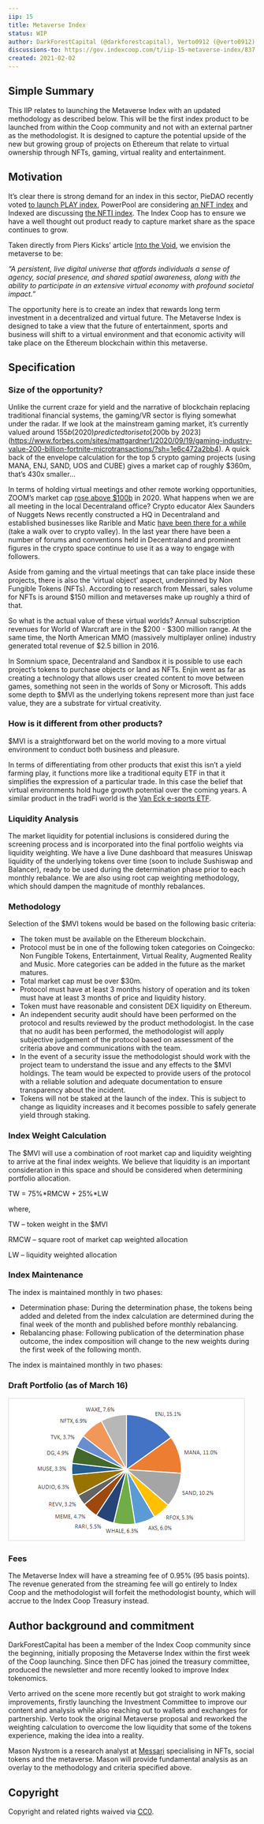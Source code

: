 ```yaml
---
iip: 15
title: Metaverse Index
status: WIP
author: DarkForestCapital (@darkforestcapital), Verto0912 (@verto0912)
discussions-to: https://gov.indexcoop.com/t/iip-15-metaverse-index/837
created: 2021-02-02
---
```


## Simple Summary

This IIP relates to launching the Metaverse Index with an updated methodology as described below. This will be the first index product to be launched from within the Coop community and not with an external partner as the methodologist. It is designed to capture the potential upside of the new but growing group of projects on Ethereum that relate to virtual ownership through NFTs, gaming, virtual reality and entertainment.

## Motivation

It’s clear there is strong demand for an index in this sector, PieDAO recently voted [to launch PLAY index](https://snapshot.org/#/piedao/proposal/QmXu9ecN2xovW2sucHK4ny4PRBrytdXuyFTtxk4MP1Du7G), PowerPool are considering [an NFT index](https://gov.powerpool.finance/t/powerpool-nft-index-powered-by-damm/776) and Indexed are discussing [the NFTI index](https://forum.indexed.finance/t/application-for-the-nfti-index/527). The Index Coop has to ensure we have a well thought out product ready to capture market share as the space continues to grow.

Taken directly from Piers Kicks’ article [Into the Void](https://metaversed.net/Into-The-Void-Where-Crypto-Meets-The-Metaverse-263f1ff8c13c455ea472f5689e01acaa), we envision the metaverse to be:

_“A persistent, live digital universe that affords individuals a sense of agency, social presence, and shared spatial awareness, along with the ability to participate in an extensive virtual economy with profound societal impact.”_

The opportunity here is to create an index that rewards long term investment in a decentralized and virtual future. The Metaverse Index is designed to take a view that the future of entertainment, sports and business will shift to a virtual environment and that economic activity will take place on the Ethereum blockchain within this metaverse.

## Specification

### Size of the opportunity?

Unlike the current craze for yield and the narrative of blockchain replacing traditional financial systems, the gaming/VR sector is flying somewhat under the radar. If we look at the mainstream gaming market, it’s currently valued around $155b (2020) predicted to rise to [$200b by 2023](https://www.forbes.com/sites/mattgardner1/2020/09/19/gaming-industry-value-200-billion-fortnite-microtransactions/?sh=1e6c472a2bb4). A quick back of the envelope calculation for the top 5 crypto gaming projects (using MANA, ENJ, SAND, UOS and CUBE) gives a market cap of roughly $360m, that’s 430x smaller…

In terms of holding virtual meetings and other remote working opportunities, ZOOM’s market cap [rose above $100b](https://finance.yahoo.com/quote/ZM/) in 2020. What happens when we are all meeting in the local Decentraland office? Crypto educator Alex Saunders of Nuggets News recently constructed a HQ in Decentraland and established businesses like Rarible and Matic [have been there for a while](https://decentraland.org/) (take a walk over to crypto valley). In the last year there have been a number of forums and conventions held in Decentraland and prominent figures in the crypto space continue to use it as a way to engage with followers.

Aside from gaming and the virtual meetings that can take place inside these projects, there is also the ‘virtual object’ aspect, underpinned by Non Fungible Tokens (NFTs). According to research from Messari, sales volume for NFTs is around $150 million and metaverses make up roughly a third of that.

So what is the actual value of these virtual worlds? Annual subscription revenues for World of Warcraft are in the $200 - $300 million range. At the same time, the North American MMO (massively multiplayer online) industry generated total revenue of $2.5 billion in 2016.

In Somnium space, Decentraland and Sandbox it is possible to use each project’s tokens to purchase objects or land as NFTs. Enjin went as far as creating a technology that allows user created content to move between games, something not seen in the worlds of Sony or Microsoft. This adds some depth to $MVI as the underlying tokens represent more than just face value, they are a substrate for virtual creativity.

### How is it different from other products?

$MVI is a straightforward bet on the world moving to a more virtual environment to conduct both business and pleasure.

In terms of differentiating from other products that exist this isn’t a yield farming play, it functions more like a traditional equity ETF in that it simplifies the expression of a particular trade. In this case the belief that virtual environments hold huge growth potential over the coming years. A similar product in the tradFi world is the [Van Eck e-sports ETF](https://www.vaneck.com/etf/equity/espo/overview/).

### Liquidity Analysis

The market liquidity for potential inclusions is considered during the screening process and is incorporated into the final portfolio weights via liquidity weighting. We have a live Dune dashboard that measures Uniswap liquidity of the underlying tokens over time (soon to include Sushiswap and Balancer), ready to be used during the determination phase prior to each monthly rebalance. We are also using root cap weighting methodology, which should dampen the magnitude of monthly rebalances.

### Methodology

Selection of the $MVI tokens would be based on the following basic criteria:

- The token must be available on the Ethereum blockchain.
- Protocol must be in one of the following token categories on Coingecko: Non Fungible Tokens, Entertainment, Virtual Reality, Augmented Reality and Music. More categories can be added in the future as the market matures.
- Total market cap must be over $30m.
- Protocol must have at least 3 months history of operation and its token must have at least 3 months of price and liquidity history.
- Token must have reasonable and consistent DEX liquidity on Ethereum.
- An independent security audit should have been performed on the protocol and results reviewed by the product methodologist. In the case that no audit has been performed, the methodologist will apply subjective judgement of the protocol based on assessment of the criteria above and communications with the team.
- In the event of a security issue the methodologist should work with the project team to understand the issue and any effects to the $MVI holdings. The team would be expected to provide users of the protocol with a reliable solution and adequate documentation to ensure transparency about the incident.
- Tokens will not be staked at the launch of the index. This is subject to change as liquidity increases and it becomes possible to safely generate yield through staking.

### Index Weight Calculation

The $MVI will use a combination of root market cap and liquidity weighting to arrive at the final index weights. We believe that liquidity is an important consideration in this space and should be considered when determining portfolio allocation.

TW = 75%*RMCW + 25%*LW

where,

TW – token weight in the $MVI

RMCW – square root of market cap weighted allocation

LW – liquidity weighted allocation

### Index Maintenance

The index is maintained monthly in two phases:

- Determination phase: During the determination phase, the tokens being added and deleted from the index calculation are determined during the final week of the month and published before monthly rebalancing.
- Rebalancing phase: Following publication of the determination phase outcome, the index composition will change to the new weights during the first week of the following month.

The index is maintained monthly in two phases:

### Draft Portfolio (as of March 16)

![image](./assets/mvi-draft-portfolio.png)

### Fees

The Metaverse Index will have a streaming fee of 0.95% (95 basis points). The revenue generated from the streaming fee will go entirely to Index Coop and the methodologist will forfeit the methodologist bounty, which will accrue to the Index Coop Treasury instead.

## Author background and commitment

DarkForestCapital has been a member of the Index Coop community since the beginning, initially proposing the Metaverse Index within the first week of the Coop launching. Since then DFC has joined the treasury committee, produced the newsletter and more recently looked to improve Index tokenomics.

Verto arrived on the scene more recently but got straight to work making improvements, firstly launching the Investment Committee to improve our content and analysis while also reaching out to wallets and exchanges for partnership. Verto took the original Metaverse proposal and reworked the weighting calculation to overcome the low liquidity that some of the tokens experience, making the idea into a reality.

Mason Nystrom is a research analyst at [Messari](https://messari.io/) specialising in NFTs, social tokens and the metaverse. Mason will provide fundamental analysis as an overlay to the methodology and criteria specified above.

## Copyright

Copyright and related rights waived via [CC0](https://creativecommons.org/publicdomain/zero/1.0/).

